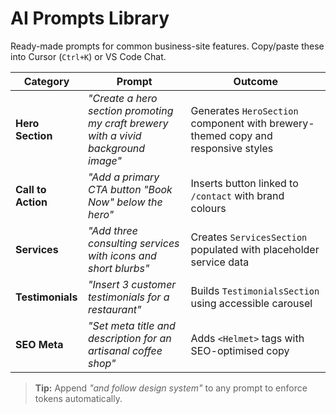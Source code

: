 # AI Prompts Library

Ready-made prompts for common business-site features. Copy/paste these into Cursor (`Ctrl+K`) or VS Code Chat.

| Category | Prompt | Outcome |
|----------|--------|---------|
| **Hero Section** | *"Create a hero section promoting my craft brewery with a vivid background image"* | Generates `HeroSection` component with brewery-themed copy and responsive styles |
| **Call to Action** | *"Add a primary CTA button "Book Now" below the hero"* | Inserts button linked to `/contact` with brand colours |
| **Services** | *"Add three consulting services with icons and short blurbs"* | Creates `ServicesSection` populated with placeholder service data |
| **Testimonials** | *"Insert 3 customer testimonials for a restaurant"* | Builds `TestimonialsSection` using accessible carousel |
| **SEO Meta** | *"Set meta title and description for an artisanal coffee shop"* | Adds `<Helmet>` tags with SEO-optimised copy |

> **Tip:** Append *"and follow design system"* to any prompt to enforce tokens automatically. 